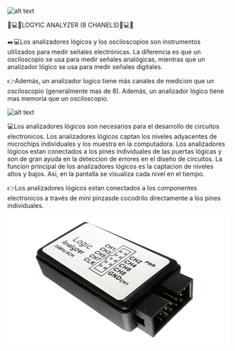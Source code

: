 ![alt text]()



:blue_book::computer::blue_book:LOGYIC ANALYZER (8 CHANELS):blue_book::computer::blue_book:


:black_nib::computer:Los analizadores lógicos y los osciloscopios son instrumentos utilizados para medir señales electrónicas. La diferencia es que un osciloscopio se usa para medir señales analógicas, mientras que un analizador lógico se usa para medir señales digitales.

:point_right:Además, un analizador logico tiene más canales de medicion que un osciloscopio (generalmente mas de 8). Además, un analizador lógico tiene mas memoria que un osciloscopio.

![alt text]()


:computer:Los analizadores lógicos son necesarios para el desarrollo de circuitos electronicos. Los analizadores lógicos captan los niveles adyacentes de microchips individuales y los muestra en la computadora. Los analizadores lógicos estan conectados a los pines individuales de las puertas lógicas y son de gran ayuda en la deteccion de errores en el diseño de circuitos. La funcion principal de los analizadores lógicos es la captacion de niveles altos y bajos. Asi, en la pantalla se visualiza cada nivel en el tiempo.

:point_right:Los analizadores lógicos estan conectados a los componentes electronicos a través de mini pinzasde cocodrilo directamente a los pines individuales.

![alt text](https://raw.githubusercontent.com/JesusEstrad4/Sistemas-programables/main/General/analizadorFIs.jpg)
